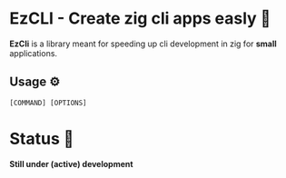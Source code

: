# EzCLI - Create zig cli apps easly 🍃

**EzCli** is a library meant for speeding up cli development in zig for **small** applications.

## Usage ⚙️

```[COMMAND] [OPTIONS]```

  
# Status 🧪

**Still under (active) development**
